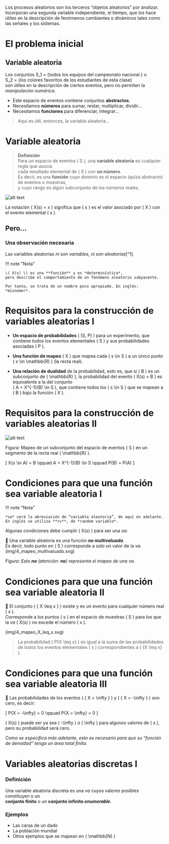 Los procesos aleatorios son los terceros “objetos aleatorios” por analizar. Incorporan una segunda variable independiente, el tiempo, que los hace útiles en la descripción de fenómenos cambiantes o dinámicos tales como las señales y los sistemas.

# El problema inicial  
## Variable aleatoria

Los conjuntos  S_1 = \{todos los equipos del campeonato nacional \} o  
S_2 = {los colores favoritos de los estudiantes de esta clase}    
son útiles en la descripción de ciertos eventos, pero no permiten la *manipulación numérica*.

- Este espacio de eventos contiene conjuntos **abstractos**.  
- Necesitamos **números** para sumar, restar, multiplicar, dividir…  
- Necesitamos **funciones** para diferenciar, integrar…

> Aquí es útil, entonces, la variable aleatoria…




# Variable aleatoria

> **Definición**  
Para un espacio de eventos \( S \), una **variable aleatoria** es cualquier regla que asocia  
cada resultado elemental de \( S \) con **un número**.  
Es decir, es una **función** cuyo dominio es el espacio (quizá abstracto) de eventos o muestras,  
y cuyo rango es algún subconjunto de los números reales.

![alt text](4_mapeo_multivaluado.svg)

La notación \( X(s) = x \) significa que \( x \) es el valor asociado por \( X \) con el evento elemental \( s \).



## Pero…

### Una observación necesaria

Las variables aleatorias *ni son variables, ni son aleatorias*[^1].

!!! note "Nota"

    

    \( X(s) \) es una **función** y es *determinística*,  
    pero describe el comportamiento de un fenómeno aleatorio subyacente.

    Por tanto, se trata de un nombre poco apropiado. En inglés: *misnomer*.




# Requisitos para la construcción de variables aleatorias I

- **Un espacio de probabilidades** \( (S, P) \) para un experimento, que contiene todos los eventos elementales \( S \) y sus probabilidades asociadas \( P \).

- **Una función de mapeo** \( X \) que mapea cada \( s \in S \) a un único punto \( x \in \mathbb{R} \) (la recta real).

- **Una relación de dualidad** de la probabilidad, esto es, que si \( B \) es un subconjunto de \( \mathbb{R} \), la probabilidad del evento \( X(s) = B \) es equivalente a la del conjunto  
  \( A = X^{-1}(B) \in S \), que contiene todos los \( s \in S \) que se mapean a \( B \) bajo la función \( X \).


# Requisitos para la construcción de variables aleatorias II
![alt text](4_mapeo_VA_segmento_recta.svg)

Figura: Mapeo de un subconjunto del espacio de eventos \( S \) en un segmento de la recta real \( \mathbb{R} \).

\[
X(s \in A) = B \qquad A = X^{-1}(B) \in S \qquad P(B) = P(A)
\]



# Condiciones para que una función sea variable aleatoria I

!!! note "Nota"

    *va* será la abreviación de “variable aleatoria”, de aquí en adelante. En inglés se utiliza **rv**, de *random variable*.

Algunas condiciones debe cumplir \( X(s) \) para ser una *va*:

🔵 Una variable aleatoria es una función **_no multivaluada_**.  
Es decir, todo punto en \( S \) corresponde a solo un valor de la *va*.
(img/4_mapeo_multivaluado.svg)

_Figura: Esto **no** (atención: **no**) representa el mapeo de una *va*._




# Condiciones para que una función sea variable aleatoria II

🔵 El conjunto \( \{ X \leq x \} \) existe y es un evento para cualquier número real \( x \).  
Corresponde a los puntos \( s \) en el espacio de muestras \( S \) para los que la *va* \( X(s) \) no excede el número \( x \).

(img/4_mapeo_X_leq_x.svg)


> La probabilidad \( P\{X \leq x\} \) es igual a la suma de las probabilidades de todos los eventos elementales \( s \) correspondientes a \( \{X \leq x\} \).

# Condiciones para que una función sea variable aleatoria III

🔵 Las probabilidades de los eventos \( \{ X = \infty \} \) y \( \{ X = -\infty \} \) son cero, es decir:

\[
P\{X = -\infty\} = 0 \qquad P\{X = \infty\} = 0
\]

\( X(s) \) puede ser ya sea \( -\infty \) o \( \infty \) para algunos valores de \( s \), pero su probabilidad será cero.

*Como se especifica más adelante, esto es necesario para que su “función de densidad” tenga un área total finita.*

# Variables aleatorias **discretas** I

### Definición

Una variable aleatoria discreta es una *va* cuyos valores posibles constituyen o un  
**conjunto finito** o un **conjunto infinito *enumerable***.

### Ejemplos

- Las caras de un dado  
- La población mundial  
- Otros ejemplos que se mapean en \( \mathbb{N} \)